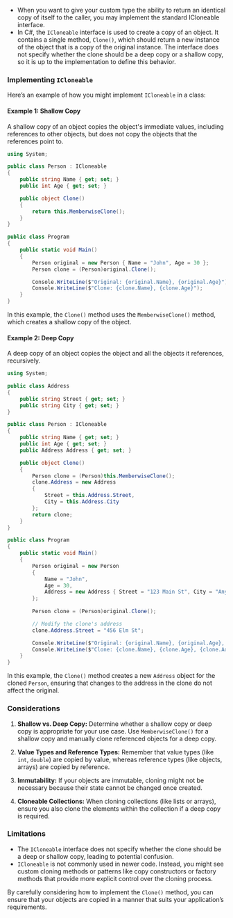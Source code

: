 - When you want to give your custom type the ability to return an identical copy of itself to the caller, you may implement the standard ICloneable interface.
- In C#, the `ICloneable` interface is used to create a copy of an object. It contains a single method, `Clone()`, which should return a new instance of the object that is a copy of the original instance. The interface does not specify whether the clone should be a deep copy or a shallow copy, so it is up to the implementation to define this behavior.

### Implementing `ICloneable`

Here’s an example of how you might implement `ICloneable` in a class:

#### Example 1: Shallow Copy

A shallow copy of an object copies the object's immediate values, including references to other objects, but does not copy the objects that the references point to. 

```csharp
using System;

public class Person : ICloneable
{
    public string Name { get; set; }
    public int Age { get; set; }

    public object Clone()
    {
        return this.MemberwiseClone();
    }
}

public class Program
{
    public static void Main()
    {
        Person original = new Person { Name = "John", Age = 30 };
        Person clone = (Person)original.Clone();

        Console.WriteLine($"Original: {original.Name}, {original.Age}");
        Console.WriteLine($"Clone: {clone.Name}, {clone.Age}");
    }
}
```

In this example, the `Clone()` method uses the `MemberwiseClone()` method, which creates a shallow copy of the object.

#### Example 2: Deep Copy

A deep copy of an object copies the object and all the objects it references, recursively. 

```csharp
using System;

public class Address
{
    public string Street { get; set; }
    public string City { get; set; }
}

public class Person : ICloneable
{
    public string Name { get; set; }
    public int Age { get; set; }
    public Address Address { get; set; }

    public object Clone()
    {
        Person clone = (Person)this.MemberwiseClone();
        clone.Address = new Address
        {
            Street = this.Address.Street,
            City = this.Address.City
        };
        return clone;
    }
}

public class Program
{
    public static void Main()
    {
        Person original = new Person
        {
            Name = "John",
            Age = 30,
            Address = new Address { Street = "123 Main St", City = "Anytown" }
        };
        
        Person clone = (Person)original.Clone();

        // Modify the clone's address
        clone.Address.Street = "456 Elm St";

        Console.WriteLine($"Original: {original.Name}, {original.Age}, {original.Address.Street}, {original.Address.City}");
        Console.WriteLine($"Clone: {clone.Name}, {clone.Age}, {clone.Address.Street}, {clone.Address.City}");
    }
}
```

In this example, the `Clone()` method creates a new `Address` object for the cloned `Person`, ensuring that changes to the address in the clone do not affect the original.

### Considerations

1. **Shallow vs. Deep Copy:** Determine whether a shallow copy or deep copy is appropriate for your use case. Use `MemberwiseClone()` for a shallow copy and manually clone referenced objects for a deep copy.

2. **Value Types and Reference Types:** Remember that value types (like `int`, `double`) are copied by value, whereas reference types (like objects, arrays) are copied by reference.

3. **Immutability:** If your objects are immutable, cloning might not be necessary because their state cannot be changed once created.

4. **Cloneable Collections:** When cloning collections (like lists or arrays), ensure you also clone the elements within the collection if a deep copy is required.

### Limitations

- The `ICloneable` interface does not specify whether the clone should be a deep or shallow copy, leading to potential confusion.
- `ICloneable` is not commonly used in newer code. Instead, you might see custom cloning methods or patterns like copy constructors or factory methods that provide more explicit control over the cloning process.

By carefully considering how to implement the `Clone()` method, you can ensure that your objects are copied in a manner that suits your application’s requirements.
